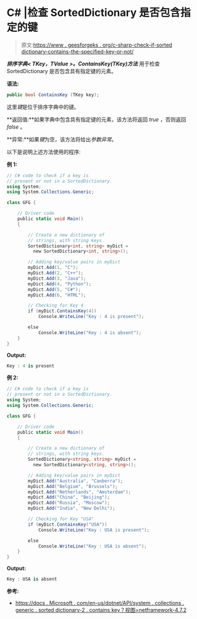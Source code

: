 # C# |检查 SortedDictionary 是否包含指定的键

> 原文:[https://www . geesforgeks . org/c-sharp-check-if-sorted dictionary-contains-the-specified-key-or-not/](https://www.geeksforgeeks.org/c-sharp-check-if-sorteddictionary-contains-the-specified-key-or-not/)

***排序字典< TKey，TValue >。ContainsKey(TKey)方法*** 用于检查 SortedDictionary 是否包含具有指定键的元素。

**语法:**

```cs
public bool ContainsKey (TKey key);
```

这里*键*是位于排序字典中的键。

**返回值:**如果字典中包含具有指定键的元素，该方法将返回 *true* ，否则返回 *false* 。

**异常:**如果*键*为空，该方法将给出*参数异常*。

以下是说明上述方法使用的程序:

**例 1:**

```cs
// C# code to check if a key is
// present or not in a SortedDictionary.
using System;
using System.Collections.Generic;

class GFG {

    // Driver code
    public static void Main()
    {

        // Create a new dictionary of
        // strings, with string keys.
        SortedDictionary<int, string> myDict = 
          new SortedDictionary<int, string>();

        // Adding key/value pairs in myDict
        myDict.Add(1, "C");
        myDict.Add(2, "C++");
        myDict.Add(3, "Java");
        myDict.Add(4, "Python");
        myDict.Add(5, "C#");
        myDict.Add(6, "HTML");

        // Checking for Key 4
        if (myDict.ContainsKey(4))
            Console.WriteLine("Key : 4 is present");

        else
            Console.WriteLine("Key : 4 is absent");
    }
}
```

**Output:**

```cs
Key : 4 is present

```

**例 2:**

```cs
// C# code to check if a key is
// present or not in a SortedDictionary.
using System;
using System.Collections.Generic;

class GFG {

    // Driver code
    public static void Main()
    {

        // Create a new dictionary of
        // strings, with string keys.
        SortedDictionary<string, string> myDict =
          new SortedDictionary<string, string>();

        // Adding key/value pairs in myDict
        myDict.Add("Australia", "Canberra");
        myDict.Add("Belgium", "Brussels");
        myDict.Add("Netherlands", "Amsterdam");
        myDict.Add("China", "Beijing");
        myDict.Add("Russia", "Moscow");
        myDict.Add("India", "New Delhi");

        // Checking for Key "USA"
        if (myDict.ContainsKey("USA"))
            Console.WriteLine("Key : USA is present");

        else
            Console.WriteLine("Key : USA is absent");
    }
}
```

**Output:**

```cs
Key : USA is absent

```

**参考:**

*   [https://docs . Microsoft . com/en-us/dotnet/API/system . collections . generic . sorted dictionary-2 . contains key？视图=netframework-4.7.2](https://docs.microsoft.com/en-us/dotnet/api/system.collections.generic.sorteddictionary-2.containskey?view=netframework-4.7.2)